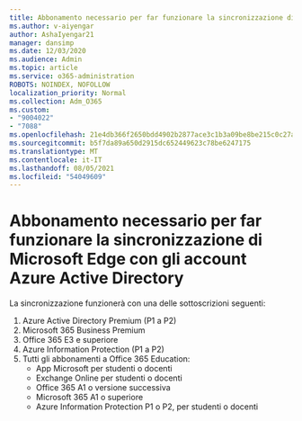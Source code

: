 ```yaml
---
title: Abbonamento necessario per far funzionare la sincronizzazione di Microsoft Edge con gli account Azure Active Directory
ms.author: v-aiyengar
author: AshaIyengar21
manager: dansimp
ms.date: 12/03/2020
ms.audience: Admin
ms.topic: article
ms.service: o365-administration
ROBOTS: NOINDEX, NOFOLLOW
localization_priority: Normal
ms.collection: Adm_O365
ms.custom:
- "9004022"
- "7088"
ms.openlocfilehash: 21e4db366f2650bdd4902b2877ace3c1b3a09be8be215c0c27a4faaf4deef8d4
ms.sourcegitcommit: b5f7da89a650d2915dc652449623c78be6247175
ms.translationtype: MT
ms.contentlocale: it-IT
ms.lasthandoff: 08/05/2021
ms.locfileid: "54049609"
---
```

# <a name="subscription-needed-for-microsoft-edge-sync-to-work-with-azure-active-directory-accounts"></a>Abbonamento necessario per far funzionare la sincronizzazione di Microsoft Edge con gli account Azure Active Directory

La sincronizzazione funzionerà con una delle sottoscrizioni seguenti:

1. Azure Active Directory Premium (P1 a P2)
1. Microsoft 365 Business Premium
1. Office 365 E3 e superiore
1. Azure Information Protection (P1 a P2)
1. Tutti gli abbonamenti a Office 365 Education:
    - App Microsoft per studenti o docenti
    - Exchange Online per studenti o docenti
    - Office 365 A1 o versione successiva
    - Microsoft 365 A1 o superiore
    - Azure Information Protection P1 o P2, per studenti o docenti
